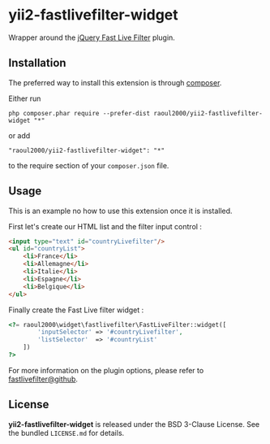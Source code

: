 yii2-fastlivefilter-widget
==========================
Wrapper around the [jQuery Fast Live Filter](http://anthonybush.com/projects/jquery_fast_live_filter/) plugin.

Installation
------------

The preferred way to install this extension is through [composer](http://getcomposer.org/download/).

Either run

```
php composer.phar require --prefer-dist raoul2000/yii2-fastlivefilter-widget "*"
```

or add

```
"raoul2000/yii2-fastlivefilter-widget": "*"
```

to the require section of your `composer.json` file.


Usage
-----
This is an example no how to use this extension once it is installed.

First let's create our HTML list and the filter input control :

```html
<input type="text" id="countryLivefilter"/>
<ul id="countryList">
	<li>France</li>
	<li>Allemagne</li>
	<li>Italie</li>
	<li>Espagne</li>
	<li>Belgique</li>
</ul>	
```

Finally create the Fast Live filter widget :

```php
<?= raoul2000\widget\fastlivefilter\FastLiveFilter::widget([
		'inputSelector' => '#countryLivefilter',
		'listSelector'  => '#countryList'
	])
?>
```

For more information on the plugin options, please refer to [fastlivefilter@github](https://github.com/awbush/jquery-fastLiveFilter).

License
-------

**yii2-fastlivefilter-widget** is released under the BSD 3-Clause License. See the bundled `LICENSE.md` for details.